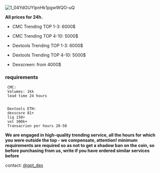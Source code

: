 
![1_04YdGUYlpnHk1pgwWQO-uQ](https://github.com/turbor1/CoinMarketCap-trending/assets/155108454/9389b1a3-8574-4d8c-b4ae-5900a9c53a4b)


**All prices for 24h.**

- CMC Trending TOP 1-3: 6000$
- CMC Trending TOP 4-10: 5000$

- Dextools Trending TOP 1-3: 6000$
- Dextools Trending TOP 4-10: 5000$

- Dexscreen: from 4000$

### requirements
```
 CMC:
 Volumes: 1kk
 lead time 24 hours
```
```

 Dextools ETH:
 dexscore 81+
 liq 150+
 vol 300k+
 Transacrion per hours 20-50
```

**We are engaged in high-quality trending service, all the hours for which you were outside the top - we compensate, attention! minimum requirements are required so as not to get a shadow ban on the coin, so before purchasing from us, write if you have ordered similar services before**

contact: [@gpt_dex](http://t.me/gpt_dex)
